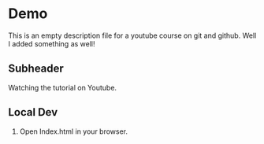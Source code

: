 # Demo 
This is an empty description file for a youtube course on git and github.
Well I added something as well!

## Subheader
Watching the tutorial on Youtube.

## Local Dev

1. Open Index.html in your browser.